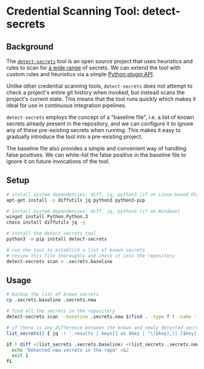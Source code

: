 # Credential Scanning Tool: detect-secrets

## Background

The [`detect-secrets`](https://github.com/Yelp/detect-secrets) tool is an open source project that uses heuristics and rules to scan for [a wide range](https://github.com/Yelp/detect-secrets#currently-supported-plugins) of secrets. We can extend the tool with custom rules and heuristics via a simple [Python plugin API](https://github.com/Yelp/detect-secrets/blob/a9dff60/detect_secrets/plugins/base.py#L27-L49).

Unlike other credential scanning tools, `detect-secrets` does not attempt to check a project's entire git history when invoked, but instead scans the project's current state. This means that the tool runs quickly which makes it ideal for use in continuous integration pipelines.

`detect-secrets` employs the concept of a "baseline file", i.e. a list of known secrets already present in the repository, and we can configure it to ignore any of these pre-existing secrets when running. This makes it easy to gradually introduce the tool into a pre-existing project.

The baseline file also provides a simple and convenient way of handling false positives. We can white-list the false positive in the baseline file to ignore it on future invocations of the tool.

## Setup

```sh
# install system dependencies: diff, jq, python3 (if on Linux-based OS)
apt-get install -y diffutils jq python3 python3-pip

# install system dependencies: diff, jq, python3 (if on Windows)
winget install Python.Python.3
choco install diffutils jq -y

# install the detect-secrets tool
python3 -m pip install detect-secrets

# run the tool to establish a list of known secrets
# review this file thoroughly and check it into the repository
detect-secrets scan > .secrets.baseline
```

## Usage

```sh
# backup the list of known secrets
cp .secrets.baseline .secrets.new

# find all the secrets in the repository
detect-secrets scan --baseline .secrets.new $(find . -type f ! -name '.secrets.*' ! -path '*/.git*')

# if there is any difference between the known and newly detected secrets, break the build
list_secrets() { jq -r '.results | keys[] as $key | "\($key),\(.[$key] | .[] | .hashed_secret)"' "$1" | sort; }

if ! diff <(list_secrets .secrets.baseline) <(list_secrets .secrets.new) >&2; then
  echo "Detected new secrets in the repo" >&2
  exit 1
fi
```
